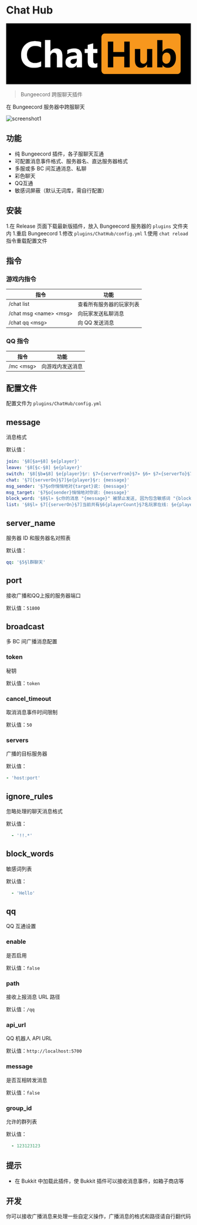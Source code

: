 <!-- markdownlint-disable-file MD024 -->
# Chat Hub

![icon](icon.png)

> Bungeecord 跨服聊天插件

在 Bungeecord 服务器中跨服聊天

![screenshot1](screenshot1.jpg)

## 功能

- 纯 Bungeecord 插件，各子服聊天互通
- 可配置消息事件格式、服务器名、直达服务器格式
- 多服或多 BC 间互通消息、私聊
- 彩色聊天
- QQ互通
- 敏感词屏蔽（默认无词库，需自行配置）

## 安装

1.在 Release 页面下载最新版插件，放入 Bungeecord 服务器的 `plugins` 文件夹内
1.重启 Bungeecord
1.修改 `plugins/ChatHub/config.yml`
1.使用 `chat reload` 指令重载配置文件

## 指令

### 游戏内指令

| 指令 | 功能 |
| - | - |
| /chat list | 查看所有服务器的玩家列表 |
| /chat msg \<name\> \<msg\> | 向玩家发送私聊消息 |
| /chat qq \<msg\> | 向 QQ 发送消息 |

### QQ 指令

| 指令 | 功能 |
| - | - |
| /mc \<msg\> | 向游戏内发送消息 |

## 配置文件

配置文件为 `plugins/ChatHub/config.yml`

## message

消息格式

默认值：

```yaml
join: '§8[§a+§8] §e{player}'
leave: '§8[§c-§8] §e{player}'
switch: '§8[§b❖§8] §e{player}§r: §7«{serverFrom}§7» §6➟ §7«{serverTo}§7»'
chat: '§7[{serverOn}§7]§e{player}§r: {message}'
msg_sender: '§7§o你悄悄地对{target}说: {message}'
msg_target: '§7§o{sender}悄悄地对你说: {message}'
block_word: '§8§l» §c你的消息 "{message}" 被禁止发送, 因为包含敏感词 "{blockWord}"'
list: '§8§l» §7[{serverOn}§7]当前共有§6{playerCount}§7名玩家在线: §e{playerList}'
```

## server_name

服务器 ID 和服务器名对照表

默认值：

```yaml
qq: '§5§l群聊天'
```

## port

接收广播和QQ上报的服务器端口

默认值：`51800`

## broadcast

多 BC 间广播消息配置

### token

秘钥

默认值：`token`

### cancel_timeout

取消消息事件时间限制

默认值：`50`

### servers

广播的目标服务器

默认值：

```yaml
- 'host:port'
```

## ignore_rules

忽略处理的聊天消息格式

默认值：

```yaml
  - '!!.*'
```

## block_words

敏感词列表

默认值：

```yaml
  - 'Hello'
```

## qq

QQ 互通设置

### enable

是否启用

默认值：`false`

### path

接收上报消息 URL 路径

默认值：`/qq`

### api_url

QQ 机器人 API URL

默认值：`http://localhost:5700`

### message

是否互相转发消息

默认值：`false`

### group_id

允许的群列表

默认值：

```yaml
  - 123123123
```

## 提示

- 在 Bukkit 中加载此插件，使 Bukkit 插件可以接收消息事件，如箱子商店等

## 开发

你可以接收广播消息来处理一些自定义操作，广播消息的格式和路径请自行翻代码
